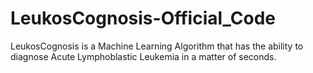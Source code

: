 # LeukosCognosis-Official_Code
LeukosCognosis is a Machine Learning Algorithm that has the ability to diagnose Acute Lymphoblastic Leukemia in a matter of seconds.
